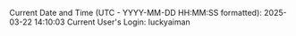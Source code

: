 Current Date and Time (UTC - YYYY-MM-DD HH:MM:SS formatted): 2025-03-22 14:10:03
Current User's Login: luckyaiman
